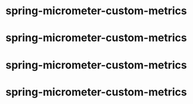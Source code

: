 # spring-micrometer-custom-metrics
# spring-micrometer-custom-metrics
# spring-micrometer-custom-metrics
# spring-micrometer-custom-metrics

